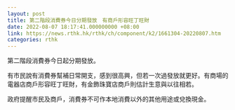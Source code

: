 ```yaml
---
layout: post
title: 第二階段消費券今日分期發放　有商戶形容旺丁旺財
date: 2022-08-07 18:17:41.000000000 +08:00
link: https://news.rthk.hk/rthk/ch/component/k2/1661304-20220807.htm
categories: rthk
---
```


第二階段消費券今日起分期發放。

有市民說有消費券幫補日常開支，感到很高興，但若一次過發放就更好。有商場的電器店商戶形容旺丁旺財，有金飾珠寶店商戶則估計生意與以往相若。

政府提醒市民及商戶，消費券不可作本地消費以外的其他用途或兌換現金。
